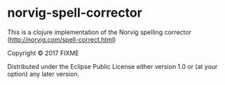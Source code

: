 # norvig-spell-corrector

This is a clojure implementation of the Norvig spelling corrector (http://norvig.com/spell-correct.html)


Copyright © 2017 FIXME

Distributed under the Eclipse Public License either version 1.0 or (at
your option) any later version.
